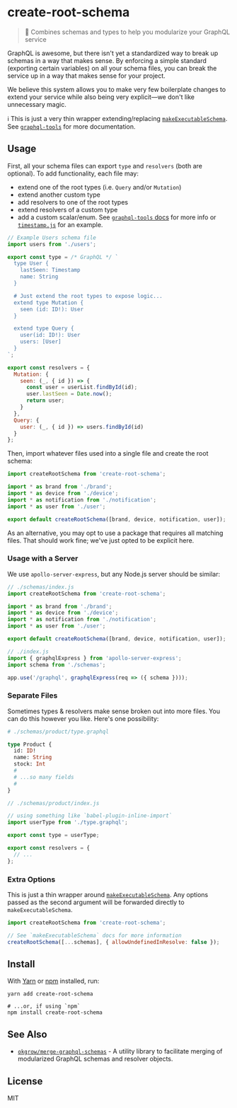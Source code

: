 # create-root-schema

> 🌿 Combines schemas and types to help you modularize your GraphQL service

GraphQL is awesome, but there isn't yet a standardized way to break up schemas
in a way that makes sense. By enforcing a simple standard (exporting certain variables) on all your schema
files, you can break the service up in a way that makes sense for your project.

We believe this system allows you to make very few boilerplate changes to extend
your service while also being very explicit—we don't like unnecessary magic.

ℹ️ This is just a very thin wrapper extending/replacing [`makeExecutableSchema`](https://www.apollographql.com/docs/graphql-tools/generate-schema.html).
See [`graphql-tools`](https://www.apollographql.com/docs/graphql-tools/) for more documentation.

## Usage

First, all your schema files can export `type` and `resolvers` (both are optional).
To add functionality, each file may:

* extend one of the root types (i.e. `Query` and/or `Mutation`)
* extend another custom type
* add resolvers to one of the root types
* extend resolvers of a custom type
* add a custom scalar/enum. See [`graphql-tools` docs](https://www.apollographql.com/docs/graphql-tools/scalars.html) for more info or [`timestamp.js`](./src/testHelpers/schemas/timestamp.js) for an example.

```js
// Example Users schema file
import users from './users';

export const type = /* GraphQL */ `
  type User {
    lastSeen: Timestamp
    name: String
  }

  # Just extend the root types to expose logic...
  extend type Mutation {
    seen (id: ID!): User
  }

  extend type Query {
    user(id: ID!): User
    users: [User]
  }
`;

export const resolvers = {
  Mutation: {
    seen: (_, { id }) => {
      const user = userList.findById(id);
      user.lastSeen = Date.now();
      return user;
    }
  },
  Query: {
    user: (_, { id }) => users.findById(id)
  }
};
```

Then, import whatever files used into a single file and create the root schema:

```js
import createRootSchema from 'create-root-schema';

import * as brand from './brand';
import * as device from './device';
import * as notification from './notification';
import * as user from './user';

export default createRootSchema([brand, device, notification, user]);
```

As an alternative, you may opt to use a package that requires all matching files.
That should work fine; we've just opted to be explicit here.

### Usage with a Server

We use `apollo-server-express`, but any Node.js server should be similar:

```js
// ./schemas/index.js
import createRootSchema from 'create-root-schema';

import * as brand from './brand';
import * as device from './device';
import * as notification from './notification';
import * as user from './user';

export default createRootSchema([brand, device, notification, user]);
```

```js
// ./index.js
import { graphqlExpress } from 'apollo-server-express';
import schema from './schemas';

app.use('/graphql', graphqlExpress(req => ({ schema })));
```

### Separate Files

Sometimes types & resolvers make sense broken out into more files. You can do
this however you like. Here's one possibility:

```graphql
# ./schemas/product/type.graphql

type Product {
  id: ID!
  name: String
  stock: Int
  #
  # ...so many fields
  #
}
```

```js
// ./schemas/product/index.js

// using something like `babel-plugin-inline-import`
import userType from './type.graphql';

export const type = userType;

export const resolvers = {
  // ...
};
```

### Extra Options

This is just a thin wrapper around [`makeExecutableSchema`](https://www.apollographql.com/docs/graphql-tools/generate-schema.html). Any options passed as the second argument will be forwarded directly to `makeExecutableSchema`.

```js
import createRootSchema from 'create-root-schema';

// See `makeExecutableSchema` docs for more information
createRootSchema([...schemas], { allowUndefinedInResolve: false });
```

## Install

With [Yarn](https://yarnpkg.com/) or [npm](https://npmjs.org/) installed, run:

```
yarn add create-root-schema

# ...or, if using `npm`
npm install create-root-schema
```

## See Also

* [`okgrow/merge-graphql-schemas`](https://github.com/okgrow/merge-graphql-schemas) - A utility library to facilitate merging of modularized GraphQL schemas and resolver objects.

## License

MIT
